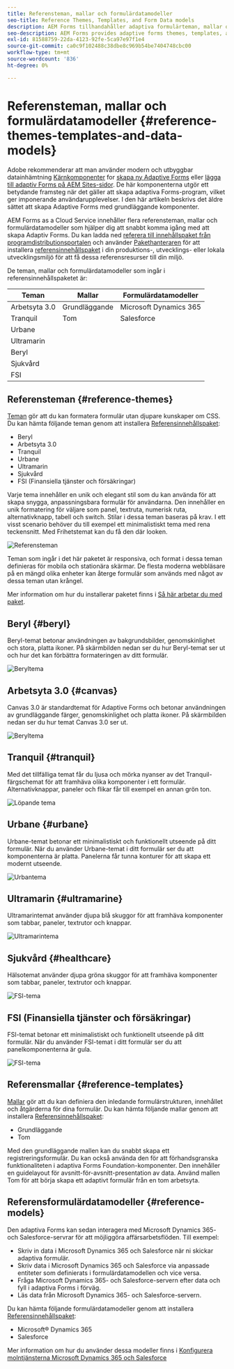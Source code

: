 ```yaml
---
title: Referensteman, mallar och formulärdatamodeller
seo-title: Reference Themes, Templates, and Form Data models
description: AEM Forms tillhandahåller adaptiva formulärteman, mallar och formulärdatamodeller som du kan hämta från Software Distribution
seo-description: AEM Forms provides adaptive forms themes, templates, and form data models that you can get from Software Distribution
exl-id: 81588759-22da-4123-92fe-5ca97e97f1e4
source-git-commit: ca0c9f102488c38dbe8c969b54be7404748cbc00
workflow-type: tm+mt
source-wordcount: '836'
ht-degree: 0%

---
```


# Referensteman, mallar och formulärdatamodeller {#reference-themes-templates-and-data-models}

<span class="preview"> Adobe rekommenderar att man använder modern och utbyggbar datainhämtning [Kärnkomponenter](https://experienceleague.adobe.com/docs/experience-manager-core-components/using/adaptive-forms/introduction.html) for [skapa ny Adaptive Forms](/help/forms/creating-adaptive-form-core-components.md) eller [lägga till adaptiv Forms på AEM Sites-sidor](/help/forms/create-or-add-an-adaptive-form-to-aem-sites-page.md). De här komponenterna utgör ett betydande framsteg när det gäller att skapa adaptiva Forms-program, vilket ger imponerande användarupplevelser. I den här artikeln beskrivs det äldre sättet att skapa Adaptive Forms med grundläggande komponenter. </span>

AEM Forms as a Cloud Service innehåller flera referensteman, mallar och formulärdatamodeller som hjälper dig att snabbt komma igång med att skapa Adaptiv Forms. Du kan ladda ned [referera till innehållspaket från programdistributionsportalen](https://experience.adobe.com/#/downloads/content/software-distribution/en/aemcloud.html?package=/content/software-distribution/en/details.html/content/dam/aemcloud/public/aem-forms-reference-content.ui.content-2.1.0.zip) och använder [Pakethanteraren](/help/implementing/developing/tools/package-manager.md) för att installera [referensinnehållspaket](https://experience.adobe.com/#/downloads/content/software-distribution/en/aemcloud.html?package=/content/software-distribution/en/details.html/content/dam/aemcloud/public/aem-forms-reference-content.ui.content-2.1.0.zip) i din produktions-, utvecklings- eller lokala utvecklingsmiljö för att få dessa referensresurser till din miljö.

De teman, mallar och formulärdatamodeller som ingår i referensinnehållspaketet är:


| Teman | Mallar | Formulärdatamodeller |
---------|----------|---------
| Arbetsyta 3.0 | Grundläggande | Microsoft Dynamics 365 |
| Tranquil | Tom | Salesforce |
| Urbane |   |  |
| Ultramarin |  |  |
| Beryl |  |  |
| Sjukvård |  |   |
| FSI |   |   |

## Referensteman {#reference-themes}

[Teman](/help/forms/themes.md) gör att du kan formatera formulär utan djupare kunskaper om CSS. Du kan hämta följande teman genom att installera [Referensinnehållspaket](https://experience.adobe.com/#/downloads/content/software-distribution/en/aemcloud.html?package=/content/software-distribution/en/details.html/content/dam/aemcloud/public/aem-forms-reference-content.ui.content-2.1.0.zip):

* Beryl
* Arbetsyta 3.0
* Tranquil
* Urbane
* Ultramarin
* Sjukvård
* FSI (Finansiella tjänster och försäkringar)

Varje tema innehåller en unik och elegant stil som du kan använda för att skapa snygga, anpassningsbara formulär för användarna. Den innehåller en unik formatering för väljare som panel, textruta, numerisk ruta, alternativknapp, tabell och switch. Stilar i dessa teman baseras på krav. I ett visst scenario behöver du till exempel ett minimalistiskt tema med rena teckensnitt. Med Frihetstemat kan du få den där looken.

![Referensteman](assets/ref-themes.png)

Teman som ingår i det här paketet är responsiva, och format i dessa teman definieras för mobila och stationära skärmar. De flesta moderna webbläsare på en mängd olika enheter kan återge formulär som används med något av dessa teman utan krångel.

Mer information om hur du installerar paketet finns i [Så här arbetar du med paket](/help/implementing/developing/tools/package-manager.md).

## Beryl {#beryl}

Beryl-temat betonar användningen av bakgrundsbilder, genomskinlighet och stora, platta ikoner. På skärmbilden nedan ser du hur Beryl-temat ser ut och hur det kan förbättra formateringen av ditt formulär.

![Beryltema](assets/beryl.png)

## Arbetsyta 3.0 {#canvas}

Canvas 3.0 är standardtemat för Adaptive Forms och betonar användningen av grundläggande färger, genomskinlighet och platta ikoner. På skärmbilden nedan ser du hur temat Canvas 3.0 ser ut.

![Beryltema](assets/canvas.png)


## Tranquil {#tranquil}

Med det tillfälliga temat får du ljusa och mörka nyanser av det Tranquil-färgschemat för att framhäva olika komponenter i ett formulär. Alternativknappar, paneler och flikar får till exempel en annan grön ton.

![Löpande tema](assets/tranquil.png)


## Urbane {#urbane}

Urbane-temat betonar ett minimalistiskt och funktionellt utseende på ditt formulär. När du använder Urbane-temat i ditt formulär ser du att komponenterna är platta. Panelerna får tunna konturer för att skapa ett modernt utseende.

![Urbantema](assets/urbane.png)


## Ultramarin {#ultramarine}

Ultramarintemat använder djupa blå skuggor för att framhäva komponenter som tabbar, paneler, textrutor och knappar.

![Ultramarintema](assets/ultramarine.png)

## Sjukvård {#healthcare}

Hälsotemat använder djupa gröna skuggor för att framhäva komponenter som tabbar, paneler, textrutor och knappar.

![FSI-tema](assets/healthcare.png)


## FSI (Finansiella tjänster och försäkringar)

FSI-temat betonar ett minimalistiskt och funktionellt utseende på ditt formulär. När du använder FSI-temat i ditt formulär ser du att panelkomponenterna är gula.

![FSI-tema](assets/fsi.png)

## Referensmallar {#reference-templates}


[Mallar](/help/forms/themes.md) gör att du kan definiera den inledande formulärstrukturen, innehållet och åtgärderna för dina formulär. Du kan hämta följande mallar genom att installera [Referensinnehållspaket](https://experience.adobe.com/#/downloads/content/software-distribution/en/aemcloud.html?package=/content/software-distribution/en/details.html/content/dam/aemcloud/public/aem-forms-reference-content.ui.content-2.1.0.zip):

* Grundläggande
* Tom

Med den grundläggande mallen kan du snabbt skapa ett registreringsformulär. Du kan också använda den för att förhandsgranska funktionaliteten i adaptiva Forms Foundation-komponenter. Den innehåller en guidelayout för avsnitt-för-avsnitt-presentation av data. Använd mallen Tom för att börja skapa ett adaptivt formulär från en tom arbetsyta.


## Referensformulärdatamodeller {#reference-models}

Den adaptiva Forms kan sedan interagera med Microsoft Dynamics 365- och Salesforce-servrar för att möjliggöra affärsarbetsflöden. Till exempel:

* Skriv in data i Microsoft Dynamics 365 och Salesforce när ni skickar adaptiva formulär.
* Skriv data i Microsoft Dynamics 365 och Salesforce via anpassade entiteter som definierats i formulärdatamodellen och vice versa.
* Fråga Microsoft Dynamics 365- och Salesforce-servern efter data och fyll i adaptiva Forms i förväg.
* Läs data från Microsoft Dynamics 365- och Salesforce-servern.

Du kan hämta följande formulärdatamodeller genom att installera [Referensinnehållspaket](https://experience.adobe.com/#/downloads/content/software-distribution/en/aemcloud.html?package=/content/software-distribution/en/details.html/content/dam/aemcloud/public/aem-forms-reference-content.ui.content-2.1.0.zip):

* Microsoft® Dynamics 365
* Salesforce

Mer information om hur du använder dessa modeller finns i [Konfigurera molntjänsterna Microsoft Dynamics 365 och Salesforce](https://experienceleague.adobe.com/docs/experience-manager-cloud-service/content/forms/integrate/use-form-data-model/configure-msdynamics-salesforce.html?lang=en#configure-dynamics-cloud-service)
